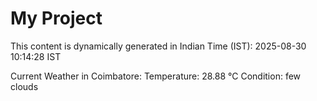 # My Project

This content is dynamically generated in Indian Time (IST): 2025-08-30 10:14:28 IST


Current Weather in Coimbatore:
Temperature: 28.88 °C
Condition: few clouds
